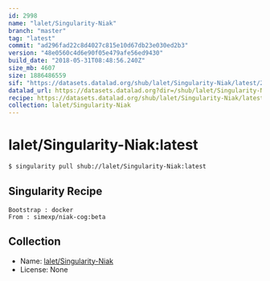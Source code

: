```yaml
---
id: 2998
name: "lalet/Singularity-Niak"
branch: "master"
tag: "latest"
commit: "ad296fad22c8d4027c815e10d67db23e030ed2b3"
version: "48e0560c4d6e90f05e479afe56ed9430"
build_date: "2018-05-31T08:48:56.240Z"
size_mb: 4607
size: 1886486559
sif: "https://datasets.datalad.org/shub/lalet/Singularity-Niak/latest/2018-05-31-ad296fad-48e0560c/48e0560c4d6e90f05e479afe56ed9430.simg"
datalad_url: https://datasets.datalad.org?dir=/shub/lalet/Singularity-Niak/latest/2018-05-31-ad296fad-48e0560c/
recipe: https://datasets.datalad.org/shub/lalet/Singularity-Niak/latest/2018-05-31-ad296fad-48e0560c/Singularity
collection: lalet/Singularity-Niak
---
```


# lalet/Singularity-Niak:latest

```bash
$ singularity pull shub://lalet/Singularity-Niak:latest
```

## Singularity Recipe

```singularity
Bootstrap : docker
From : simexp/niak-cog:beta
```

## Collection

 - Name: [lalet/Singularity-Niak](https://github.com/lalet/Singularity-Niak)
 - License: None

